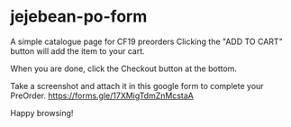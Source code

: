 # jejebean-po-form
A simple catalogue page for CF19 preorders
Clicking the "ADD TO CART" button will add the item to your cart. 

When you are done, click the Checkout button at the bottom. 

Take a screenshot and attach it in this google form to complete your PreOrder. 
https://forms.gle/17XMigTdmZnMcstaA

Happy browsing!
